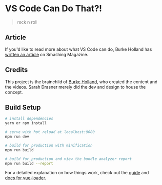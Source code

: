 # VS Code Can Do That?!

> rock n roll

## Article

If you'd like to read more about what VS Code can do, Burke Holland has [written an article](https://www.smashingmagazine.com/2018/01/visual-studio-code/) on Smashing Magazine.

## Credits

This project is the brainchild of [Burke Holland](https://github.com/burkeholland), who created the content and the videos. Sarah Drasner merely did the dev and design to house the concept.

## Build Setup

```bash
# install dependencies
yarn or npm install

# serve with hot reload at localhost:8080
npm run dev

# build for production with minification
npm run build

# build for production and view the bundle analyzer report
npm run build --report
```

For a detailed explanation on how things work, check out the [guide](http://vuejs-templates.github.io/webpack/) and [docs for vue-loader](http://vuejs.github.io/vue-loader).
